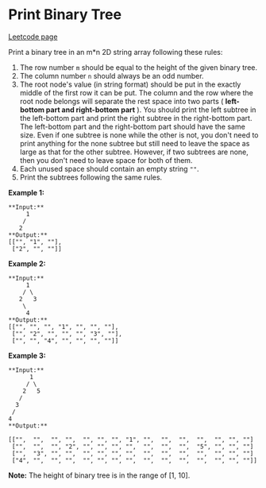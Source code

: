 # Print Binary Tree
[Leetcode page](https://leetcode.com/problems/print-binary-tree/description)

Print a binary tree in an m*n 2D string array following these rules:

  1. The row number `m` should be equal to the height of the given binary tree.
  2. The column number `n` should always be an odd number.
  3. The root node's value (in string format) should be put in the exactly middle of the first row it can be put. The column and the row where the root node belongs will separate the rest space into two parts ( **left-bottom part and right-bottom part** ). You should print the left subtree in the left-bottom part and print the right subtree in the right-bottom part. The left-bottom part and the right-bottom part should have the same size. Even if one subtree is none while the other is not, you don't need to print anything for the none subtree but still need to leave the space as large as that for the other subtree. However, if two subtrees are none, then you don't need to leave space for both of them. 
  4. Each unused space should contain an empty string `""`.
  5. Print the subtrees following the same rules.

**Example 1:**  

    
    
    **Input:**
         1
        /
       2
    **Output:**
    [["", "1", ""],
     ["2", "", ""]]
    

**Example 2:**  

    
    
    **Input:**
         1
        / \
       2   3
        \
         4
    **Output:**
    [["", "", "", "1", "", "", ""],
     ["", "2", "", "", "", "3", ""],
     ["", "", "4", "", "", "", ""]]
    

**Example 3:**  

    
    
    **Input:**
          1
         / \
        2   5
       / 
      3 
     / 
    4 
    **Output:**
    
    [["",  "",  "", "",  "", "", "", "1", "",  "",  "",  "",  "", "", ""]
     ["",  "",  "", "2", "", "", "", "",  "",  "",  "",  "5", "", "", ""]
     ["",  "3", "", "",  "", "", "", "",  "",  "",  "",  "",  "", "", ""]
     ["4", "",  "", "",  "", "", "", "",  "",  "",  "",  "",  "", "", ""]]
    

**Note:** The height of binary tree is in the range of [1, 10].

